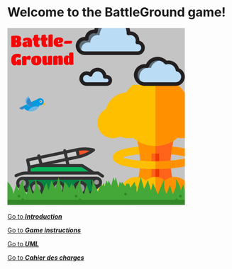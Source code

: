 # Welcome to the BattleGround game!

![](https://github.com/EphecLLN/projet-java-2019-projetjava5/blob/master/Wiki/img/Battleground_icon.png)

[Go to ***Introduction***](https://github.com/EphecLLN/projet-java-2019-projetjava5/blob/master/Wiki/wiki_Introduction.md)

[Go to ***Game instructions***](https://github.com/EphecLLN/projet-java-2019-projetjava5/blob/master/Wiki/wiki_Home.md)

[Go to ***UML***](https://github.com/EphecLLN/projet-java-2019-projetjava5/blob/master/Wiki/wiki_UML.md)

[Go to ***Cahier des charges***](https://github.com/EphecLLN/projet-java-2019-projetjava5/blob/master/Wiki/wiki_CDC.md)